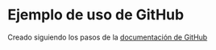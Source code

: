 # Ejemplo de uso de GitHub
Creado siguiendo los pasos de la [documentación de GitHub](https://docs.github.com/en/free-pro-team@latest/github/importing-your-projects-to-github/adding-an-existing-project-to-github-using-the-command-line)